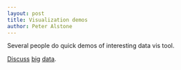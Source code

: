 ```yaml
---
layout: post
title: Visualization demos
author: Peter Alstone
---
```

Several people do quick demos of interesting data vis tool.

<a href="http://www.nytimes.com/2014/04/07/opinion/eight-no-nine-problems-with-big-data.html?_r=0">Discuss</a>
<a href="http://bits.blogs.nytimes.com/2014/03/05/big-data-picks-up-the-pace/">big</a>
<a href="http://www.sciencemag.org/content/343/6176/1203">data</a>.
